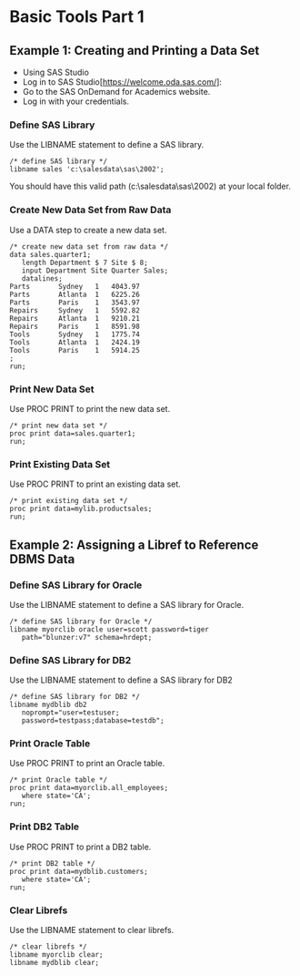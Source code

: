 # Basic Tools Part 1

## Example 1: Creating and Printing a Data Set
- Using SAS Studio
- Log in to SAS Studio[https://welcome.oda.sas.com/]:
- Go to the SAS OnDemand for Academics website.
- Log in with your credentials.


### Define SAS Library
Use the LIBNAME statement to define a SAS library.

```sas
/* define SAS library */
libname sales 'c:\salesdata\sas\2002';
```
You should have this valid path (c:\salesdata\sas\2002) at your local folder.

### Create New Data Set from Raw Data
Use a DATA step to create a new data set.
```sas
/* create new data set from raw data */
data sales.quarter1;
   length Department $ 7 Site $ 8;
   input Department Site Quarter Sales;
   datalines;
Parts       Sydney   1   4043.97
Parts       Atlanta  1   6225.26
Parts       Paris    1   3543.97
Repairs     Sydney   1   5592.82
Repairs     Atlanta  1   9210.21
Repairs     Paris    1   8591.98
Tools       Sydney   1   1775.74
Tools       Atlanta  1   2424.19
Tools       Paris    1   5914.25
;
run;

```

### Print New Data Set
Use PROC PRINT to print the new data set.
```sas
/* print new data set */
proc print data=sales.quarter1;
run;
```

### Print Existing Data Set
Use PROC PRINT to print an existing data set.

```sas
/* print existing data set */
proc print data=mylib.productsales;
run;
```

## Example 2: Assigning a Libref to Reference DBMS Data
### Define SAS Library for Oracle
Use the LIBNAME statement to define a SAS library for Oracle.
```sas
/* define SAS library for Oracle */
libname myorclib oracle user=scott password=tiger
   path="blunzer:v7" schema=hrdept;
```
### Define SAS Library for DB2
Use the LIBNAME statement to define a SAS library for DB2
```sas
/* define SAS library for DB2 */
libname mydblib db2
   noprompt="user=testuser;
   password=testpass;database=testdb";

```
### Print Oracle Table
Use PROC PRINT to print an Oracle table.
```sas
/* print Oracle table */
proc print data=myorclib.all_employees;
   where state='CA';
run;

```
### Print DB2 Table
Use PROC PRINT to print a DB2 table.
```sas
/* print DB2 table */
proc print data=mydblib.customers;
   where state='CA';
run;

```
### Clear Librefs
Use the LIBNAME statement to clear librefs.
```sas
/* clear librefs */
libname myorclib clear;
libname mydblib clear;
```


